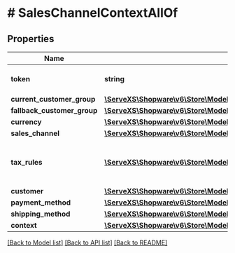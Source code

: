 # # SalesChannelContextAllOf

## Properties

Name | Type | Description | Notes
------------ | ------------- | ------------- | -------------
**token** | **string** | Context the user session | [optional]
**current_customer_group** | [**\ServeXS\Shopware\v6\Store\Model\SalesChannelContextAllOfCurrentCustomerGroup**](SalesChannelContextAllOfCurrentCustomerGroup.md) |  | [optional]
**fallback_customer_group** | [**\ServeXS\Shopware\v6\Store\Model\SalesChannelContextAllOfFallbackCustomerGroup**](SalesChannelContextAllOfFallbackCustomerGroup.md) |  | [optional]
**currency** | [**\ServeXS\Shopware\v6\Store\Model\SalesChannelContextAllOfCurrency**](SalesChannelContextAllOfCurrency.md) |  | [optional]
**sales_channel** | [**\ServeXS\Shopware\v6\Store\Model\SalesChannelContextAllOfSalesChannel**](SalesChannelContextAllOfSalesChannel.md) |  | [optional]
**tax_rules** | [**\ServeXS\Shopware\v6\Store\Model\SalesChannelContextAllOfTaxRules[]**](SalesChannelContextAllOfTaxRules.md) | Currently active tax rules and/or rates | [optional]
**customer** | [**\ServeXS\Shopware\v6\Store\Model\SalesChannelContextAllOfCustomer**](SalesChannelContextAllOfCustomer.md) |  | [optional]
**payment_method** | [**\ServeXS\Shopware\v6\Store\Model\SalesChannelContextAllOfPaymentMethod**](SalesChannelContextAllOfPaymentMethod.md) |  | [optional]
**shipping_method** | [**\ServeXS\Shopware\v6\Store\Model\SalesChannelContextAllOfShippingMethod**](SalesChannelContextAllOfShippingMethod.md) |  | [optional]
**context** | [**\ServeXS\Shopware\v6\Store\Model\SalesChannelContextAllOfContext**](SalesChannelContextAllOfContext.md) |  | [optional]

[[Back to Model list]](../../README.md#models) [[Back to API list]](../../README.md#endpoints) [[Back to README]](../../README.md)
